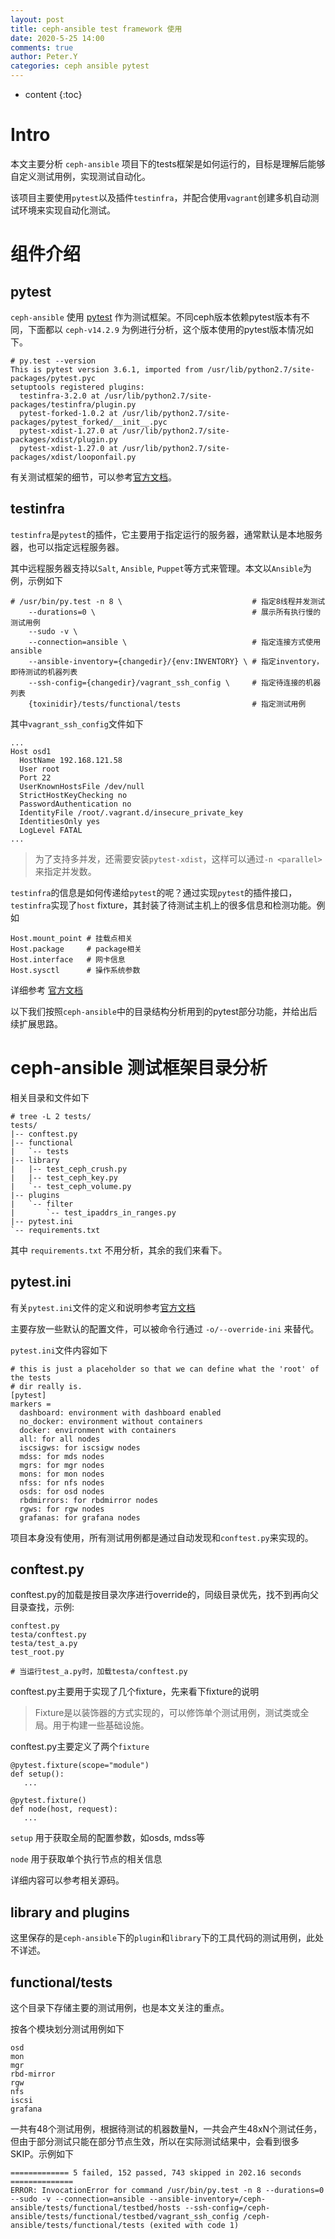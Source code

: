 ```yaml
---
layout: post
title: ceph-ansible test framework 使用
date: 2020-5-25 14:00
comments: true
author: Peter.Y
categories: ceph ansible pytest 
---
```


* content
{:toc}

# Intro

本文主要分析 `ceph-ansible` 项目下的tests框架是如何运行的，目标是理解后能够自定义测试用例，实现测试自动化。

该项目主要使用`pytest`以及插件`testinfra`，并配合使用`vagrant`创建多机自动测试环境来实现自动化测试。

# 组件介绍

## pytest

`ceph-ansible` 使用 [pytest](https://docs.pytest.org/) 作为测试框架。不同ceph版本依赖pytest版本有不同，下面都以 `ceph-v14.2.9` 为例进行分析，这个版本使用的pytest版本情况如下。

~~~
# py.test --version
This is pytest version 3.6.1, imported from /usr/lib/python2.7/site-packages/pytest.pyc
setuptools registered plugins:
  testinfra-3.2.0 at /usr/lib/python2.7/site-packages/testinfra/plugin.py
  pytest-forked-1.0.2 at /usr/lib/python2.7/site-packages/pytest_forked/__init__.pyc
  pytest-xdist-1.27.0 at /usr/lib/python2.7/site-packages/xdist/plugin.py
  pytest-xdist-1.27.0 at /usr/lib/python2.7/site-packages/xdist/looponfail.py

~~~

有关测试框架的细节，可以参考[官方文档](https://docs.pytest.org/)。

## testinfra

`testinfra`是`pytest`的插件，它主要用于指定运行的服务器，通常默认是本地服务器，也可以指定远程服务器。

其中远程服务器支持以`Salt`, `Ansible`, `Puppet`等方式来管理。本文以`Ansible`为例，示例如下

~~~
# /usr/bin/py.test -n 8 \                             # 指定8线程并发测试
    --durations=0 \                                   # 展示所有执行慢的测试用例
    --sudo -v \                                    
    --connection=ansible \                            # 指定连接方式使用ansible
    --ansible-inventory={changedir}/{env:INVENTORY} \ # 指定inventory，即待测试的机器列表
    --ssh-config={changedir}/vagrant_ssh_config \     # 指定待连接的机器列表
    {toxinidir}/tests/functional/tests                # 指定测试用例
~~~

其中`vagrant_ssh_config`文件如下

~~~
...
Host osd1
  HostName 192.168.121.58
  User root
  Port 22
  UserKnownHostsFile /dev/null
  StrictHostKeyChecking no
  PasswordAuthentication no
  IdentityFile /root/.vagrant.d/insecure_private_key
  IdentitiesOnly yes
  LogLevel FATAL
...
~~~

> 为了支持多并发，还需要安装`pytest-xdist`，这样可以通过`-n <parallel>`来指定并发数。

`testinfra`的信息是如何传递给`pytest`的呢？通过实现`pytest`的插件接口，`testinfra`实现了`host` fixture，其封装了待测试主机上的很多信息和检测功能。例如

~~~
Host.mount_point # 挂载点相关
Host.package     # package相关
Host.interface   # 网卡信息
Host.sysctl      # 操作系统参数
~~~

详细参考 [官方文档](https://testinfra.readthedocs.io/en/latest/modules.html#host)


以下我们按照`ceph-ansible`中的目录结构分析用到的pytest部分功能，并给出后续扩展思路。

# ceph-ansible 测试框架目录分析

相关目录和文件如下

~~~
# tree -L 2 tests/
tests/
|-- conftest.py
|-- functional
|   `-- tests
|-- library
|   |-- test_ceph_crush.py
|   |-- test_ceph_key.py
|   `-- test_ceph_volume.py
|-- plugins
|   `-- filter
|       `-- test_ipaddrs_in_ranges.py
|-- pytest.ini
`-- requirements.txt
~~~

其中 `requirements.txt` 不用分析，其余的我们来看下。

## pytest.ini

有关`pytest.ini`文件的定义和说明参考[官方文档](https://docs.pytest.org/en/3.6.1/reference.html?highlight=pytest.ini#configuration-options)

主要存放一些默认的配置文件，可以被命令行通过 `-o/--override-ini` 来替代。

`pytest.ini`文件内容如下
~~~
# this is just a placeholder so that we can define what the 'root' of the tests
# dir really is. 
[pytest]
markers =
  dashboard: environment with dashboard enabled
  no_docker: environment without containers
  docker: environment with containers
  all: for all nodes
  iscsigws: for iscsigw nodes
  mdss: for mds nodes
  mgrs: for mgr nodes
  mons: for mon nodes
  nfss: for nfs nodes
  osds: for osd nodes
  rbdmirrors: for rbdmirror nodes
  rgws: for rgw nodes
  grafanas: for grafana nodes

~~~

项目本身没有使用，所有测试用例都是通过自动发现和`conftest.py`来实现的。

## conftest.py

conftest.py的加载是按目录次序进行override的，同级目录优先，找不到再向父目录查找，示例:

~~~
conftest.py
testa/conftest.py
testa/test_a.py
test_root.py

# 当运行test_a.py时，加载testa/conftest.py
~~~

conftest.py主要用于实现了几个fixture，先来看下fixture的说明

> Fixture是以装饰器的方式实现的，可以修饰单个测试用例，测试类或全局。用于构建一些基础设施。

conftest.py主要定义了两个`fixture`

~~~
@pytest.fixture(scope="module")
def setup():
   ...
   
@pytest.fixture()
def node(host, request):
   ...
~~~

`setup` 用于获取全局的配置参数，如osds, mdss等

`node` 用于获取单个执行节点的相关信息

详细内容可以参考相关源码。

## library and plugins

这里保存的是`ceph-ansible`下的`plugin`和`library`下的工具代码的测试用例，此处不详述。

## functional/tests

这个目录下存储主要的测试用例，也是本文关注的重点。

按各个模块划分测试用例如下

~~~
osd
mon
mgr
rbd-mirror
rgw
nfs
iscsi
grafana
~~~

一共有48个测试用例，根据待测试的机器数量N，一共会产生48xN个测试任务，但由于部分测试只能在部分节点生效，所以在实际测试结果中，会看到很多SKIP。示例如下

~~~
============= 5 failed, 152 passed, 743 skipped in 202.16 seconds ==============
ERROR: InvocationError for command /usr/bin/py.test -n 8 --durations=0 --sudo -v --connection=ansible --ansible-inventory=/ceph-ansible/tests/functional/testbed/hosts --ssh-config=/ceph-ansible/tests/functional/testbed/vagrant_ssh_config /ceph-ansible/tests/functional/tests (exited with code 1)

~~~

